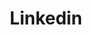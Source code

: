 ---
title: Linkedin
icon: carbon:logo-linkedin
url: https://www.linkedin.com/in/martin-mateju-2164a58b/details/certifications/
---